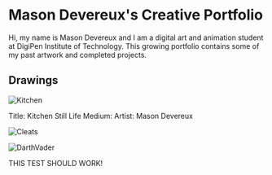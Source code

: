 # Mason Devereux's Creative Portfolio
Hi, my name is Mason Devereux and I am a digital art and animation student at DigiPen Institute of Technology. This growing portfolio contains some of my past artwork and completed projects.

## Drawings

![Kitchen](https://github.com/MasonDevereux/masondevereux.github.io/blob/main/IMG-4725-Original.jpg "Kitchen Still Life")

Title: Kitchen Still Life
Medium:
Artist: Mason Devereux

![Cleats](https://github.com/MasonDevereux/masondevereux.github.io/blob/main/IMG-4732-Original.jpg "Cleats")


![DarthVader](https://github.com/MasonDevereux/masondevereux.github.io/blob/main/IMG-2509-Original.jpg?raw=true "Darth Vader")

THIS TEST SHOULD WORK!


